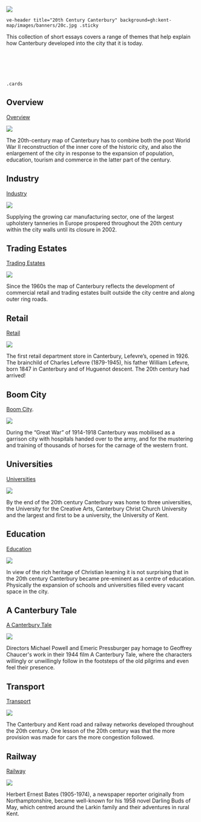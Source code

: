 [![](https://v3.juncture-digital.org/images/wb.svg)](https://v3.juncture-digital.org/wb)

`ve-header title="20th Century Canterbury" background=gh:kent-map/images/banners/20c.jpg .sticky`

This collection of short essays covers a range of themes that help explain how Canterbury developed into the city that it is today.

# &nbsp; 
`.cards`

## Overview

[Overview](/canterbury/20c-canterbury-overview)

![](https://iiif.juncture-digital.org/thumbnail?url=https://upload.wikimedia.org/wikipedia/commons/thumb/0/02/Canterbury_Cathedral_-_Portal_Nave_Cross-spire.jpg)

The 20th-century map of Canterbury has to combine both the post  World War II reconstruction of the inner core of the historic city, and also the enlargement of the city in response to the expansion of population, education, tourism and commerce in the latter part of the century.

## Industry

[Industry](/canterbury/20c-canterbury-industrial)

![](https://iiif.juncture-digital.org/thumbnail?url=https://stor.artstor.org/stor/c2a24edf-49f6-48fd-9c29-11731fb15d16)

Supplying the growing car manufacturing sector, one of the largest upholstery tanneries in Europe prospered throughout the 20th century within the city walls until its closure in 2002.

## Trading Estates

[Trading Estates](/canterbury/20c-canterbury-trading-estates)

![](https://iiif.juncture-digital.org/thumbnail?url=https://stor.artstor.org/stor/5dd13fa2-03ce-46d5-bd42-34901758643d)

Since the 1960s the map of Canterbury reflects the development of commercial retail and trading estates built outside the city centre and along outer ring roads.

## Retail

[Retail](/canterbury/20c-canterbury-retail-store)

![](https://iiif.juncture-digital.org/thumbnail?url=https://stor.artstor.org/stor/a88a700f-df99-46c1-ba05-e5809a9d9e77)

The first retail department store in Canterbury, Lefevre’s, opened in 1926. The brainchild of Charles Lefevre (1879-1945), his father William Lefevre, born 1847 in Canterbury and of Huguenot descent. The 20th century had arrived!

## Boom City

[Boom City](/canterbury/20c-canterbury-boom-city).

![](https://iiif.juncture-digital.org/thumbnail?url=https://upload.wikimedia.org/wikipedia/commons/0/03/War_Memorial%2C_Canterbury_Old_Buttermarket_%28geograph_3468054%29.jpg)

During the “Great War” of 1914-1918 Canterbury was mobilised as a garrison city with hospitals handed over to the army, and for the mustering and training of thousands of horses for the carnage of the western front.

## Universities

[Universities](/canterbury/20c-canterbury-universities)

![](https://iiif.juncture-digital.org/thumbnail?url=https://stor.artstor.org/stor/ada7827f-a5e3-4daa-a6d2-8bf65efd1113)

By the end of the 20th century Canterbury was home to three universities, the University for the Creative Arts, Canterbury Christ Church University and the largest and first to be a university, the University of Kent. 

## Education

[Education](/canterbury/20c-canterbury-education)

![](https://iiif.juncture-digital.org/thumbnail?url=https://stor.artstor.org/stor/67a31a8c-c065-4747-a259-131c9d72eddc)

In view of the rich heritage of Christian learning it is not surprising that in the 20th century Canterbury became pre-eminent as a centre of education. Physically the expansion of schools and universities filled every vacant space in the city.

## A Canterbury Tale

[A Canterbury Tale](/canterbury/20c-canterbury-tales-film)

![](https://iiif.juncture-digital.org/thumbnail?url=https://upload.wikimedia.org/wikipedia/commons/thumb/7/77/Canterbury_Holland_Chaucer_statue.jpg/894px-Canterbury_Holland_Chaucer_statue.jpg)

Directors Michael Powell and Emeric Pressburger pay homage to Geoffrey Chaucer's work in their 1944 film A Canterbury Tale, where the characters willingly or unwillingly follow in the footsteps of the old pilgrims and even feel their presence.

## Transport

[Transport](/canterbury/20c-canterbury-transport)

![](https://iiif.juncture-digital.org/thumbnail?url=https://stor.artstor.org/stor/e5ce46d0-9be4-4154-8f87-856471fd5e67)

The Canterbury and Kent road and railway networks developed throughout the 20th century. One lesson of the 20th century was that the more provision was made for cars the more congestion followed.

## Railway

[Railway](/canterbury/20c-canterbury-railway)

![](https://iiif.juncture-digital.org/thumbnail?url=https://upload.wikimedia.org/wikipedia/commons/f/ff/H.E._Bates.jpg)

Herbert Ernest Bates (1905-1974), a newspaper reporter originally from Northamptonshire, became well-known for his 1958 novel Darling Buds of May, which centred around the Larkin family and their adventures in rural Kent.
